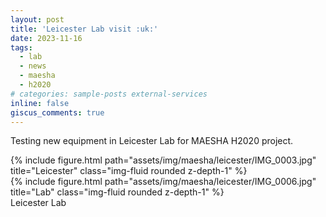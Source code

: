 ```yaml
---
layout: post
title: 'Leicester Lab visit :uk:'
date: 2023-11-16
tags:
  - lab
  - news
  - maesha
  - h2020
# categories: sample-posts external-services
inline: false
giscus_comments: true
---
```


Testing new equipment in Leicester Lab for MAESHA H2020 project.

<div class="row">
    <div class="col-sm mt-3 mt-md-0">
        {% include figure.html path="assets/img/maesha/leicester/IMG_0003.jpg" title="Leicester" class="img-fluid rounded z-depth-1" %}
    </div>
    <div class="col-sm mt-3 mt-md-0">
        {% include figure.html path="assets/img/maesha/leicester/IMG_0006.jpg" title="Lab" class="img-fluid rounded z-depth-1" %}
    </div>
</div>
<div class="caption">
    Leicester Lab
</div>
